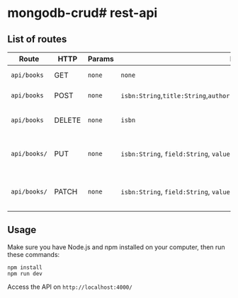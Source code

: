 # mongodb-crud# rest-api

## List of routes

| Route | HTTP | Params | Body | Description |
| ----- | ---- | --------- | ---- | ----------- |
| `api/books` | GET | `none` | `none` | Get all books info |
| `api/books` | POST | `none` | `isbn:String`,`title:String`,`author:String`,`category:String`,`stock:Number` | Create a book |
| `api/books` | DELETE | `none` | `isbn` | Delete a book by its ISBN |
| `api/books/` | PUT | `none` | `isbn:String`, `field:String`, `value:String` | Update a book with new info by its ISBN |
| `api/books/` | PATCH | `none` | `isbn:String`, `field:String`, `value:String` | Update a book with new info by its ISBN |

## Usage

Make sure you have Node.js and npm installed on your computer, then run these commands:

``` shell
npm install
npm run dev
```

Access the API on `http://localhost:4000/`